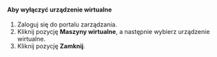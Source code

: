 #### <a name="to-shut-down-a-virtual-device"></a>Aby wyłączyć urządzenie wirtualne
1. Zaloguj się do portalu zarządzania.
2. Kliknij pozycję **Maszyny wirtualne**, a następnie wybierz urządzenie wirtualne.
3. Kliknij pozycję **Zamknij**.

